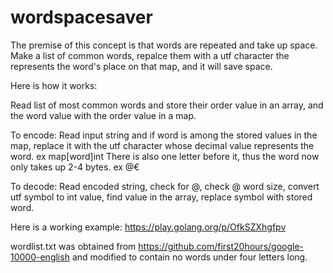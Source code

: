 # wordspacesaver
The premise of this concept is that words are repeated and take up space. Make a list of common words, repalce them with a utf character the represents the word's place on that map, and it will save space.

Here is how it works:

  Read list of most common words and store their order value in an array, and the word value with the order value in a map.
  
  To encode:
    Read input string and if word is among the stored values in the map, replace it with the utf character whose decimal value represents the word. ex map[word]int
      There is also one letter before it, thus the word now only takes up 2-4 bytes. ex @€
  
  To decode:
    Read encoded string, check for @, check @ word size, convert utf symbol to int value, find value in the array, replace symbol with stored word.
 
Here is a working example: https://play.golang.org/p/OfkSZXhgfpv

wordlist.txt was obtained from https://github.com/first20hours/google-10000-english and modified to contain no words under four letters long.
